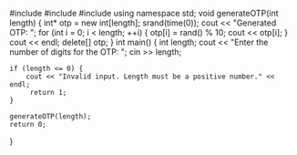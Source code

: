 #include <iostream>
#include <ctime>
#include <cstdlib>
using namespace std;
void generateOTP(int length) {
    int* otp = new int[length];
    srand(time(0));
    cout << "Generated OTP: ";
    for (int i = 0; i < length; ++i) {
        otp[i] = rand() % 10;
        cout << otp[i];
    }
    cout << endl;
    delete[] otp;
}
int main() {
    int length;
    cout << "Enter the number of digits for the OTP: ";
    cin >> length;

    if (length <= 0) {
        cout << "Invalid input. Length must be a positive number." << endl;
         return 1;
    }

    generateOTP(length);
    return 0;
}
